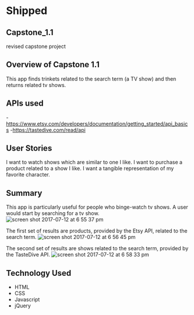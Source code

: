 # Shipped

## Capstone_1.1
revised capstone project

## Overview of Capstone 1.1 
This app finds trinkets related to the search term (a TV show) and then returns related tv shows. 

## APIs used 
-https://www.etsy.com/developers/documentation/getting_started/api_basics
-https://tastedive.com/read/api

## User Stories 
I want to watch shows which are similar to one I like. 
I want to purchase a product related to a show I like. 
I want a tangible representation of my favorite character.

## Summary 
This app is particularly useful for people who binge-watch tv shows. A user would start by searching for a tv show. ![screen shot 2017-07-12 at 6 55 37 pm](https://user-images.githubusercontent.com/24626316/28196859-dd58d116-6818-11e7-9acd-2d840edb9a55.png) 

The first set of results are products, provided by the Etsy API, related to the search term. 
![screen shot 2017-07-12 at 6 56 45 pm](https://user-images.githubusercontent.com/24626316/28196862-e031fdb8-6818-11e7-9e72-27b413c77168.png)

The second set of results are shows related to the search term, provided by the TasteDive API. 
![screen shot 2017-07-12 at 6 58 33 pm](https://user-images.githubusercontent.com/24626316/28196864-e20e32aa-6818-11e7-8262-70a0f8201f1a.png)


## Technology Used 
- HTML  
- CSS
- Javascript
- jQuery 
